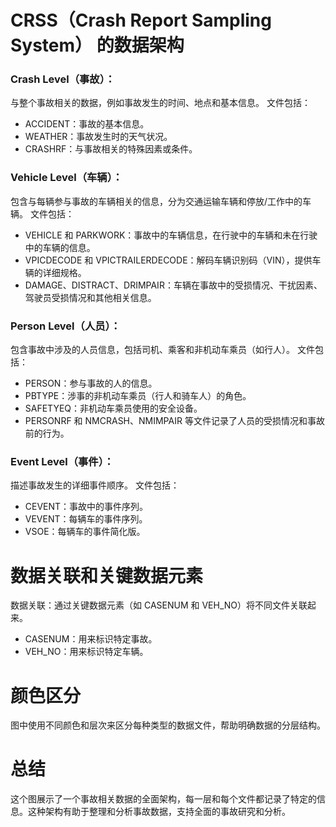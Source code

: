 # CRSS（Crash Report Sampling System） 的数据架构

### Crash Level（事故）：

与整个事故相关的数据，例如事故发生的时间、地点和基本信息。
文件包括：
- ACCIDENT：事故的基本信息。
- WEATHER：事故发生时的天气状况。
- CRASHRF：与事故相关的特殊因素或条件。

### Vehicle Level（车辆）：

包含与每辆参与事故的车辆相关的信息，分为交通运输车辆和停放/工作中的车辆。
文件包括：
- VEHICLE 和 PARKWORK：事故中的车辆信息，在行驶中的车辆和未在行驶中的车辆的信息。
- VPICDECODE 和 VPICTRAILERDECODE：解码车辆识别码（VIN），提供车辆的详细规格。
- DAMAGE、DISTRACT、DRIMPAIR：车辆在事故中的受损情况、干扰因素、驾驶员受损情况和其他相关信息。

### Person Level（人员）：

包含事故中涉及的人员信息，包括司机、乘客和非机动车乘员（如行人）。
文件包括：
- PERSON：参与事故的人的信息。
- PBTYPE：涉事的非机动车乘员（行人和骑车人）的角色。
- SAFETYEQ：非机动车乘员使用的安全设备。
- PERSONRF 和 NMCRASH、NMIMPAIR 等文件记录了人员的受损情况和事故前的行为。


### Event Level（事件）：

描述事故发生的详细事件顺序。
文件包括：
- CEVENT：事故中的事件序列。
- VEVENT：每辆车的事件序列。
- VSOE：每辆车的事件简化版。

# 数据关联和关键数据元素
数据关联：通过关键数据元素（如 CASENUM 和 VEH_NO）将不同文件关联起来。
- CASENUM：用来标识特定事故。
- VEH_NO：用来标识特定车辆。


# 颜色区分
图中使用不同颜色和层次来区分每种类型的数据文件，帮助明确数据的分层结构。

# 总结
这个图展示了一个事故相关数据的全面架构，每一层和每个文件都记录了特定的信息。这种架构有助于整理和分析事故数据，支持全面的事故研究和分析。